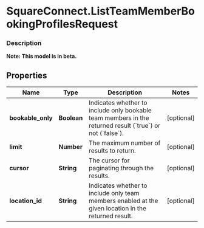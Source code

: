 # SquareConnect.ListTeamMemberBookingProfilesRequest

### Description
**Note: This model is in beta.**



## Properties
Name | Type | Description | Notes
------------ | ------------- | ------------- | -------------
**bookable_only** | **Boolean** | Indicates whether to include only bookable team members in the returned result (&#x60;true&#x60;) or not (&#x60;false&#x60;). | [optional] 
**limit** | **Number** | The maximum number of results to return. | [optional] 
**cursor** | **String** | The cursor for paginating through the results. | [optional] 
**location_id** | **String** | Indicates whether to include only team members enabled at the given location in the returned result. | [optional] 


